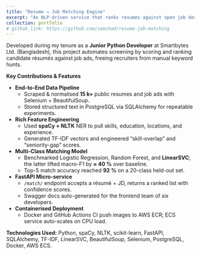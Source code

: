 ```yaml
---
title: "Resume ⇔ Job Matching Engine"
excerpt: "An NLP-driven service that ranks resumes against open job descriptions with multi-class classification, named-entity extraction, and real-time REST APIs."
collection: portfolio
# github_link: https://github.com/samshad/resume-job-matching
---
```


Developed during my tenure as a **Junior Python Developer** at Smartbytes Ltd. (Bangladesh), this project automates screening by scoring and ranking candidate résumés against job ads, freeing recruiters from manual keyword hunts.

**Key Contributions & Features**
* **End-to-End Data Pipeline**  
  * Scraped & normalised **15 k+** public resumes and job ads with Selenium + BeautifulSoup.
  * Stored structured text in PostgreSQL via SQLAlchemy for repeatable experiments.
* **Rich Feature Engineering**
  * Used **spaCy + NLTK** NER to pull skills, education, locations, and experience.
  * Generated TF-IDF vectors and engineered “skill-overlap” and “seniority-gap” scores.
* **Multi-Class Matching Model**
  * Benchmarked Logistic Regression, Random Forest, and **LinearSVC**; the latter lifted macro-F1 by **≈ 40 %** over baseline.
  * Top-5 match accuracy reached **92 %** on a 20-class held-out set.
* **FastAPI Micro-service**
  * `/match/` endpoint accepts a résumé + JD, returns a ranked list with confidence scores.
  * Swagger docs auto-generated for the frontend team of six developers.
* **Containerised Deployment**
  * Docker and GitHub Actions CI push images to AWS ECR; ECS service auto-scales on CPU load.

**Technologies Used:** Python, spaCy, NLTK, scikit-learn, FastAPI, SQLAlchemy, TF-IDF, LinearSVC, BeautifulSoup, Selenium, PostgreSQL, Docker, AWS ECS.
